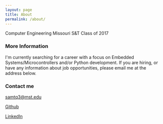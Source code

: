 ```yaml
---
layout: page
title: About
permalink: /about/
---
```

Computer Engineering
Missouri S&T Class of 2017

### More Information

I'm currently searching for a career with a focus on Embedded Systems/Microcontrollers and/or Python development. If 
you are hiring, or have any information about job opportunities, please email me at the address below. 

### Contact me

[samtq3@mst.edu](mailto:samtq3@mst.edu)

[Github](https://github.com/samclane/)

[LinkedIn](https://www.linkedin.com/in/samclane)

